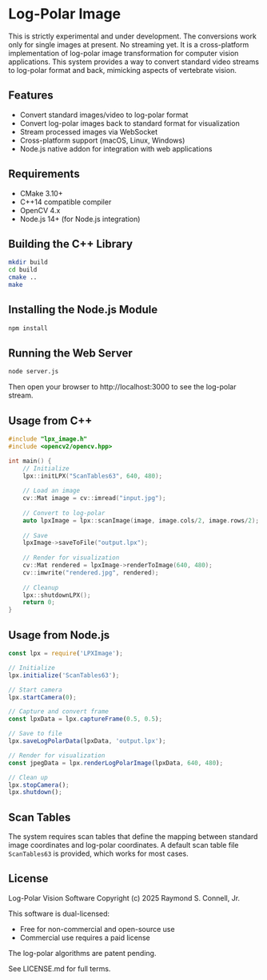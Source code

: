 # Log-Polar Image
This is strictly experimental and under development. The conversions work only for single images at present. No streaming yet. It is a cross-platform implementation of log-polar image transformation for computer vision applications. This system provides a way to convert standard video streams to log-polar format and back, mimicking aspects of vertebrate vision.

## Features

- Convert standard images/video to log-polar format
- Convert log-polar images back to standard format for visualization
- Stream processed images via WebSocket
- Cross-platform support (macOS, Linux, Windows)
- Node.js native addon for integration with web applications

## Requirements

- CMake 3.10+
- C++14 compatible compiler
- OpenCV 4.x
- Node.js 14+ (for Node.js integration)

## Building the C++ Library

```bash
mkdir build
cd build
cmake ..
make
```

## Installing the Node.js Module

```bash
npm install
```

## Running the Web Server

```bash
node server.js
```

Then open your browser to http://localhost:3000 to see the log-polar stream.

## Usage from C++

```cpp
#include "lpx_image.h"
#include <opencv2/opencv.hpp>

int main() {
    // Initialize
    lpx::initLPX("ScanTables63", 640, 480);
    
    // Load an image
    cv::Mat image = cv::imread("input.jpg");
    
    // Convert to log-polar
    auto lpxImage = lpx::scanImage(image, image.cols/2, image.rows/2);
    
    // Save
    lpxImage->saveToFile("output.lpx");
    
    // Render for visualization
    cv::Mat rendered = lpxImage->renderToImage(640, 480);
    cv::imwrite("rendered.jpg", rendered);
    
    // Cleanup
    lpx::shutdownLPX();
    return 0;
}
```

## Usage from Node.js

```javascript
const lpx = require('LPXImage');

// Initialize
lpx.initialize('ScanTables63');

// Start camera
lpx.startCamera(0);

// Capture and convert frame
const lpxData = lpx.captureFrame(0.5, 0.5);

// Save to file
lpx.saveLogPolarData(lpxData, 'output.lpx');

// Render for visualization
const jpegData = lpx.renderLogPolarImage(lpxData, 640, 480);

// Clean up
lpx.stopCamera();
lpx.shutdown();
```

## Scan Tables

The system requires scan tables that define the mapping between standard image coordinates and log-polar coordinates. A default scan table file `ScanTables63` is provided, which works for most cases.

## License

Log-Polar Vision Software
Copyright (c) 2025 Raymond S. Connell, Jr.
 
This software is dual-licensed:
 - Free for non-commercial and open-source use
 - Commercial use requires a paid license
 
The log-polar algorithms are patent pending.
 
See LICENSE.md for full terms.

